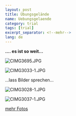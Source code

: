 ```yaml
---
layout: post
title: Übungsgelände
name: Uebungsgelaende
category: trial
tags: [trial]
excerpt_separator: <!--mehr-->
lang: de
---
```


**.... es ist so weit...**

![CIMG3695.JPG](https://lh6.googleusercontent.com/-A4-m6Fa2tTI/UYaUZv54PiI/AAAAAAAADQY/0QuiE2OS824/w366-h492-no/CIMG3695.JPG)

![CIMG3033-1.JPG](https://lh6.googleusercontent.com/-p_4HX_5nzig/TqRkl5kmNuI/AAAAAAAACsI/GxBUoP25MG0/s800/CIMG3033-1.JPG)

<!--mehr-->

...lass Bilder sprechen...

![CIMG3028-1.JPG](https://lh4.googleusercontent.com/-qK1IrHegO_Q/TqRkjsHVefI/AAAAAAAACsA/M6IKtpf0FP0/s800/CIMG3028-1.JPG)

![CIMG3037-1.JPG](https://lh5.googleusercontent.com/-Vc3_UHOn8m4/TqRlytUG5xI/AAAAAAAACtI/CnY5S-YjlzY/s800/CIMG3037-1.JPG)

[mehr Fotos](https://plus.google.com/photos/108656924518465552879)
